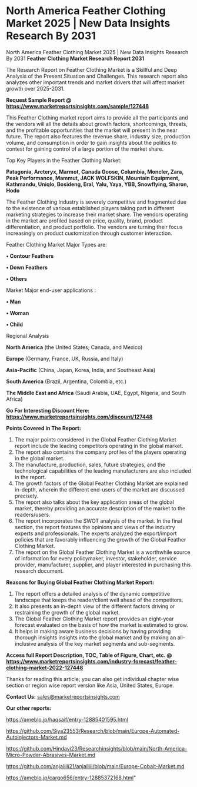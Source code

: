 # North America Feather Clothing Market 2025 | New Data Insights Research By 2031
 North America Feather Clothing Market 2025 | New Data Insights Research By 2031
<strong>Feather Clothing Market Research Report 2031</strong>

The Research Report on Feather Clothing Market is a Skillful and Deep Analysis of the Present Situation and Challenges. This research report also analyzes other important trends and market drivers that will affect market growth over 2025-2031.

<strong>Request Sample Report @ <a href=https://www.marketreportsinsights.com/sample/127448>https://www.marketreportsinsights.com/sample/127448</a></strong>

This Feather Clothing market report aims to provide all the participants and the vendors will all the details about growth factors, shortcomings, threats, and the profitable opportunities that the market will present in the near future. The report also features the revenue share, industry size, production volume, and consumption in order to gain insights about the politics to contest for gaining control of a large portion of the market share.

Top Key Players in the Feather Clothing Market:

<strong>Patagonia, Arcteryx, Marmot, Canada Goose, Columbia, Moncler, Zara, Peak Performance, Mammut, JACK WOLFSKIN, Mountain Equipment, Kathmandu, Uniqlo, Bosideng, Eral, Yalu, Yaya, YBB, Snowflying, Sharon, Hodo</strong>

The Feather Clothing Industry is severely competitive and fragmented due to the existence of various established players taking part in different marketing strategies to increase their market share. The vendors operating in the market are profiled based on price, quality, brand, product differentiation, and product portfolio. The vendors are turning their focus increasingly on product customization through customer interaction.

Feather Clothing Market Major Types are:

<strong>• Contour Feathers

• Down Feathers

• Others</strong>

Market Major end-user applications :

<strong>• Man

• Woman

• Child</strong>

Regional Analysis

</u><strong><b>North America</b></strong> (the United States, Canada, and Mexico)

<strong><b>Europe </b></strong>(Germany, France, UK, Russia, and Italy)

<strong><b>Asia-Pacific</b></strong> (China, Japan, Korea, India, and Southeast Asia)

<strong><b>South America</b></strong> (Brazil, Argentina, Colombia, etc.)

<strong><b>The Middle East and Africa</b></strong> (Saudi Arabia, UAE, Egypt, Nigeria, and South Africa)

<strong>Go For Interesting Discount Here: <a href=https://www.marketreportsinsights.com/discount/127448>https://www.marketreportsinsights.com/discount/127448</a></strong>

<strong>Points Covered in The Report:</strong>
<ol>
  <li>The major points considered in the Global Feather Clothing Market report include the leading competitors operating in the global market.</li>
  <li>The report also contains the company profiles of the players operating in the global market.</li>
  <li>The manufacture, production, sales, future strategies, and the technological capabilities of the leading manufacturers are also included in the report.</li>
  <li>The growth factors of the Global Feather Clothing Market are explained in-depth, wherein the different end-users of the market are discussed precisely.</li>
  <li>The report also talks about the key application areas of the global market, thereby providing an accurate description of the market to the readers/users.</li>
  <li>The report incorporates the SWOT analysis of the market. In the final section, the report features the opinions and views of the industry experts and professionals. The experts analyzed the export/import policies that are favorably influencing the growth of the Global Feather Clothing Market.</li>
  <li>The report on the Global Feather Clothing Market is a worthwhile source of information for every policymaker, investor, stakeholder, service provider, manufacturer, supplier, and player interested in purchasing this research document.</li>
</ol>
<strong>Reasons for Buying Global Feather Clothing Market Report:</strong>

<ol>
  <li>The report offers a detailed analysis of the dynamic competitive landscape that keeps the reader/client well ahead of the competitors.</li>
  <li>It also presents an in-depth view of the different factors driving or restraining the growth of the global market.</li>
  <li>The Global Feather Clothing Market report provides an eight-year forecast evaluated on the basis of how the market is estimated to grow.</li>
  <li>It helps in making aware business decisions by having providing thorough insights insights into the global market and by making an all-inclusive analysis of the key market segments and sub-segments.</li>
</ol>
<strong>Access full Report Description, TOC, Table of Figure, Chart, etc. @ <a href=https://www.marketreportsinsights.com/industry-forecast/feather-clothing-market-2022-127448>https://www.marketreportsinsights.com/industry-forecast/feather-clothing-market-2022-127448</a></strong>


Thanks for reading this article; you can also get individual chapter wise section or region wise report version like Asia, United States, Europe.

<strong>Contact Us:</strong>
sales@marketreportsinsights.com

<strong>Our other reports:</strong>

<a href=https://ameblo.jp/haqsaif/entry-12885401595.html>https://ameblo.jp/haqsaif/entry-12885401595.html</a>

<a href=https://github.com/Siya23553/Research/blob/main/Europe-Automated-Autoinjectors-Market.md>https://github.com/Siya23553/Research/blob/main/Europe-Automated-Autoinjectors-Market.md</a>

<a href=https://github.com/Hindavi23/Researchinsights/blob/main/North-America-Micro-Powder-Abrasives-Market.md>https://github.com/Hindavi23/Researchinsights/blob/main/North-America-Micro-Powder-Abrasives-Market.md</a>

<a href=https://github.com/anjaliiii21/anjaliiii/blob/main/Europe-Cobalt-Market.md>https://github.com/anjaliiii21/anjaliiii/blob/main/Europe-Cobalt-Market.md</a>

<a href=https://ameblo.jp/cargo656/entry-12885372168.html>https://ameblo.jp/cargo656/entry-12885372168.html</a>"
